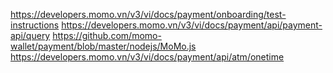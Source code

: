https://developers.momo.vn/v3/vi/docs/payment/onboarding/test-instructions
https://developers.momo.vn/v3/vi/docs/payment/api/payment-api/query
https://github.com/momo-wallet/payment/blob/master/nodejs/MoMo.js
https://developers.momo.vn/v3/vi/docs/payment/api/atm/onetime
